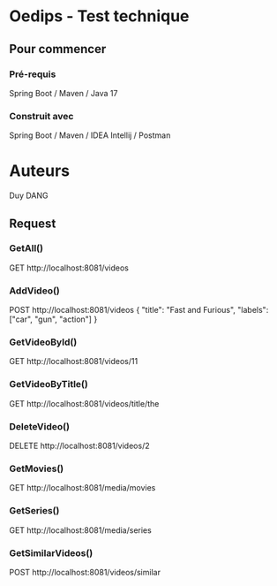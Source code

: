 # Oedips - Test technique

## Pour commencer
### Pré-requis
Spring Boot /
Maven /
Java 17

### Construit avec
Spring Boot /
Maven /
IDEA Intellij /
Postman

# Auteurs
Duy DANG

## Request
### GetAll()
GET http://localhost:8081/videos

### AddVideo()
POST http://localhost:8081/videos
{
    "title": "Fast and Furious",
    "labels": ["car", "gun", "action"]
}

### GetVideoById()
GET http://localhost:8081/videos/11

### GetVideoByTitle()
GET http://localhost:8081/videos/title/the

### DeleteVideo()
DELETE http://localhost:8081/videos/2

### GetMovies()
GET http://localhost:8081/media/movies

### GetSeries()
GET http://localhost:8081/media/series

### GetSimilarVideos()
POST http://localhost:8081/videos/similar











